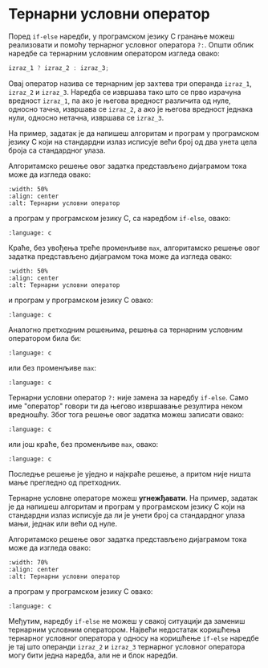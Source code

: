 # Тернарни условни оператор

Поред `if-else` наредби, у програмском језику C гранање можеш реализовати и
помоћу тернарног условног оператора `?:`. Општи облик наредбе са тернарним
условним оператором изгледа овако:

```c
izraz_1 ? izraz_2 : izraz_3;
```

Овај оператор назива се тернарним јер захтева три операнда `izraz_1`, `izraz_2`
и `izraz_3`. Наредба се извршава тако што се прво израчуна вредност `izraz_1`,
па ако је његова вредност различита од нуле, односно тачна, извршава се
`izraz_2`, а ако је његова вредност једнака нули, односно нетачна, извршава
се `izraz_3`.

На пример, задатак је да напишеш алгоритам и програм у програмском језику C
који на стандардни излаз исписује већи број од два унета цела броја са
стандардног улаза.

Алгоритамско решење овог задатка представљено дијаграмом тока може да изгледа
овако:

```{image} images/ternarni1.png
:width: 50%
:align: center
:alt: Тернарни условни оператор
```

а програм у програмском језику C, са наредбом `if-else`, овако:

```{literalinclude} code/ternarni0.c
:language: c
```

Краће, без увођења треће променљиве `max`, алгоритамско решење овог задатка
представљено дијаграмом тока може да изгледа овако:

```{image} images/ternarni2.png
:width: 50%
:align: center
:alt: Тернарни условни оператор
```

и програм у програмском језику C овако:

```{literalinclude} code/ternarni1.c
:language: c
```

Аналогно претходним решењима, решења са тернарним условним оператором била би:

```{literalinclude} code/ternarni2.c
:language: c
```

или без променљиве `max`:

```{literalinclude} code/ternarni3.c
:language: c
```

Тернарни условни оператор `?:` није замена за наредбу `if-else`. Само име
"оператор" говори ти да његово извршавање резултира неком вредношћу. Због тога
решење овог задатка можеш записати овако:

```{literalinclude} code/ternarni4.c
:language: c
```

или још краће, без променљиве `max`, овако:

```{literalinclude} code/ternarni5.c
:language: c
```

Последње решење је уједно и најкраће решење, а притом није ништа мање прегледно
од претходних.

Тернарне условне операторе можеш **угнежђавати**. На пример, задатак је да
напишеш алгоритам и програм у програмском језику C који на стандардни излаз
исписује да ли је унети број са стандардног улаза мањи, једнак или већи од
нуле.

Алгоритамско решење овог задатка представљено дијаграмом тока може да изгледа
овако:

```{image} images/ternarni6.png
:width: 70%
:align: center
:alt: Тернарни условни оператор
```

а програм у програмском језику C овако:

```{literalinclude} code/ternarni6.c
:language: c
```

Међутим, наредбу `if-else` не можеш у свакој ситуацији да замениш тернарним
условним оператором. Највећи недостатак коришћења тернарног условног оператора
у односу на коришћење `if-else` наредбе је тај што операнди `izraz_2` и `izraz_3`
тернарног условног оператора могу бити једна наредба, али не и блок наредби.
